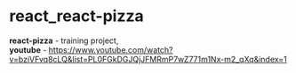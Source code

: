 # react_react-pizza
**react-pizza** - training project,   
**youtube** - https://www.youtube.com/watch?v=bziVFvq8cLQ&list=PL0FGkDGJQjJFMRmP7wZ771m1Nx-m2_qXq&index=1
